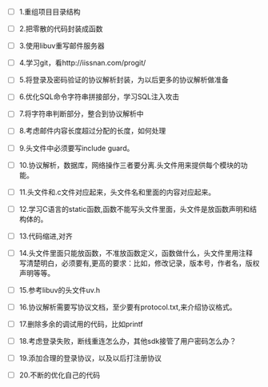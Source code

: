 - [ ] 1.重组项目目录结构

- [ ] 2.把零散的代码封装成函数

- [ ] 3.使用libuv重写邮件服务器
- [ ] 4.学习git，看http://iissnan.com/progit/
- [ ] 5.将登录及密码验证的协议解析封装，为以后更多的协议解析做准备
- [ ] 6.优化SQL命令字符串拼接部分，学习SQL注入攻击
- [ ] 7.将字符串判断部分，整合到协议解析中
- [ ] 8.考虑邮件内容长度超过分配的长度，如何处理
- [ ] 9.头文件中必须要写include guard。
- [ ] 10.协议解析，数据库，网络操作三者要分离.头文件用来提供每个模块的功能。
- [ ] 11.头文件和.c文件对应起来，头文件名和里面的内容对应起来。
- [ ] 12.学习C语言的static函数,函数不能写头文件里面，头文件是放函数声明和结构体的。
- [ ] 13.代码缩进,对齐
- [ ] 14.头文件里面只能放函数，不准放函数定义，函数做什么，头文件里用注释写清楚明白，必须要有,更高的要求：比如，修改记录，版本号，作者名，版权声明等等。
- [ ] 15.参考libuv的头文件uv.h
- [ ] 16.协议解析需要写协议文档，至少要有protocol.txt,来介绍协议格式。
- [ ] 17.删除多余的调试用的代码，比如printf
- [ ] 18.考虑登录失败，断线重连怎么办，其他sdk接管了用户密码怎么办？
- [ ] 19.添加合理的登录协议，以及以后打注册协议
- [ ] 20.不断的优化自己的代码

